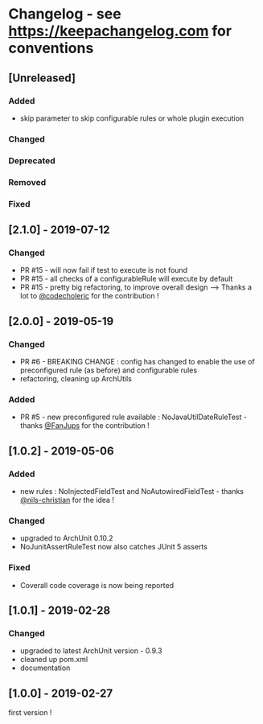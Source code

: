 # Changelog - see https://keepachangelog.com for conventions

## [Unreleased]

### Added
- skip parameter to skip configurable rules or whole plugin execution

### Changed

### Deprecated

### Removed

### Fixed

## [2.1.0] - 2019-07-12

### Changed
- PR #15 - will now fail if test to execute is not found
- PR #15 - all checks of a configurableRule will execute by default
- PR #15 - pretty big refactoring, to improve overall design
--> Thanks a lot to [@codecholeric](https://github.com/codecholeric) for the contribution ! 

## [2.0.0] - 2019-05-19

### Changed
- PR #6 - BREAKING CHANGE : config has changed to enable the use of preconfigured rule (as before) and configurable rules 
- refactoring, cleaning up ArchUtils

### Added
- PR #5 - new preconfigured rule available : NoJavaUtilDateRuleTest - thanks [@FanJups](https://github.com/FanJups) for the contribution ! 


## [1.0.2] - 2019-05-06

### Added
- new rules : NoInjectedFieldTest and NoAutowiredFieldTest - thanks [@nils-christian](https://github.com/nils-christian) for the idea !

### Changed
- upgraded to ArchUnit 0.10.2
- NoJunitAssertRuleTest now also catches JUnit 5 asserts

### Fixed
- Coverall code coverage is now being reported

## [1.0.1] - 2019-02-28

### Changed
- upgraded to latest ArchUnit version - 0.9.3
- cleaned up pom.xml
- documentation

## [1.0.0] - 2019-02-27

first version !
